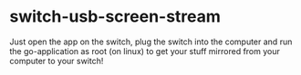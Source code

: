 # switch-usb-screen-stream

Just open the app on the switch, plug the switch into the computer and run the go-application as root (on linux) to get your stuff mirrored from your computer to your switch!

